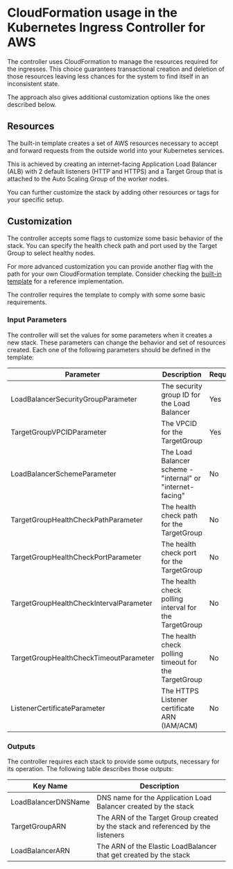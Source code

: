 # CloudFormation usage in the Kubernetes Ingress Controller for AWS

The controller uses CloudFormation to manage the resources required for the ingresses. This choice guarantees
transactional creation and deletion of those resources leaving less chances for the system to find itself
in an inconsistent state.

The approach also gives additional customization options like the ones described below.

## Resources

The built-in template creates a set of AWS resources necessary to accept and forward requests from the outside world
into your Kubernetes services.

This is achieved by creating an internet-facing Application Load Balancer (ALB) with 2 default listeners
(HTTP and HTTPS) and a Target Group that is attached to the Auto Scaling Group of the worker nodes.

You can further customize the stack by adding other resources or tags for your specific setup.

## Customization

The controller accepts some flags to customize some basic behavior of the stack. You can specify the health
check path and port used by the Target Group to select healthy nodes.

For more advanced customization you can provide another flag with the path for your own CloudFormation
template. Consider checking the [built-in template](aws/ingress-cf-template.yaml) for a reference implementation.

The controller requires the template to comply with some some basic requirements.

### Input Parameters

The controller will set the values for some parameters when it creates a new stack. These parameters can change the
behavior and set of resources created. Each one of the following parameters should be defined in the template:

| Parameter                               	| Description                                                	| Required 	| Default Value        	|
|-----------------------------------------	|------------------------------------------------------------	|----------	|----------------------	|
| LoadBalancerSecurityGroupParameter      	| The security group ID for the Load Balancer                	| Yes      	| -                    	|
| TargetGroupVPCIDParameter               	| The VPCID for the TargetGroup                              	| Yes      	| -                    	|
| LoadBalancerSchemeParameter             	| The Load Balancer scheme - "internal" or "internet-facing" 	| No       	| internet-facing      	|
| TargetGroupHealthCheckPathParameter     	| The health check path for the TargetGroup                  	| No       	| /kube-system/healthz 	|
| TargetGroupHealthCheckPortParameter     	| The health check port for the TargetGroup                  	| No       	| 9999                 	|
| TargetGroupHealthCheckIntervalParameter 	| The health check polling interval for the TargetGroup      	| No       	| 10 secs              	|
| TargetGroupHealthCheckTimeoutParameter 	| The health check polling timeout for the TargetGroup      	| No       	| 5 secs              	|
| ListenerCertificateParameter            	| The HTTPS Listener certificate ARN (IAM/ACM)               	| No       	| No HTTPS Listener    	|

### Outputs

The controller requires each stack to provide some outputs, necessary for its operation.
The following table describes those outputs:

| Key Name            	| Description                                                                      	|
|---------------------	|----------------------------------------------------------------------------------	|
| LoadBalancerDNSName 	| DNS name for the Application Load Balancer created by the stack                  	|
| TargetGroupARN      	| The ARN of the Target Group created by the stack and referenced by the listeners 	|
| LoadBalancerARN       | The ARN of the Elastic LoadBalancer that get created by the stack                	|

